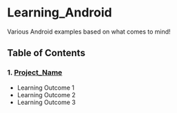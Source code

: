 # Learning_Android
Various Android examples based on what comes to mind!

## Table of Contents

### 1. [Project_Name](Project_Path)
- Learning Outcome 1
- Learning Outcome 2
- Learning Outcome 3
